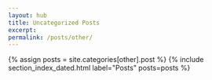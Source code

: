 ```yaml
---
layout: hub
title: Uncategorized Posts
excerpt:
permalink: /posts/other/
---
```


{% assign posts = site.categories[other].post %}
{% include section_index_dated.html label="Posts" posts=posts %}

